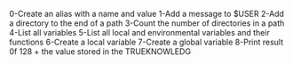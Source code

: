 0-Create an alias with a name and value
1-Add a message to $USER
2-Add a directory to the end of a path
3-Count the number of directories in a path
4-List all variables
5-List all local and environmental variables and their functions
6-Create a local variable
7-Create a global variable
8-Print result 0f 128 + the value stored in the TRUEKNOWLEDG
